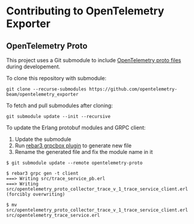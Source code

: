 # Contributing to OpenTelemetry Exporter

## OpenTelemetry Proto

This project uses a Git submodule to include [OpenTelemetry proto files](https://github.com/open-telemetry/opentelemetry-proto) during developement.

To clone this repository with submodule:

```console
git clone --recurse-submodules https://github.com/opentelemetry-beam/opentelemetry_exporter
```

To fetch and pull submodules after cloning:

```console
git submodule update --init --recursive
```

To update the Erlang protobuf modules and GRPC client:

1. Update the submodule
2. Run [rebar3 grpcbox plugin](https://github.com/tsloughter/grpcbox_plugin/) to generate new file
3. Rename the generated file and fix the module name in it

```console
$ git submodule update --remote opentelemetry-proto

$ rebar3 grpc gen -t client
===> Writing src/trace_service_pb.erl
===> Writing src/opentelemetry_proto_collector_trace_v_1_trace_service_client.erl (forcibly overwriting)

$ mv src/opentelemetry_proto_collector_trace_v_1_trace_service_client.erl src/opentelemetry_trace_service.erl
```
